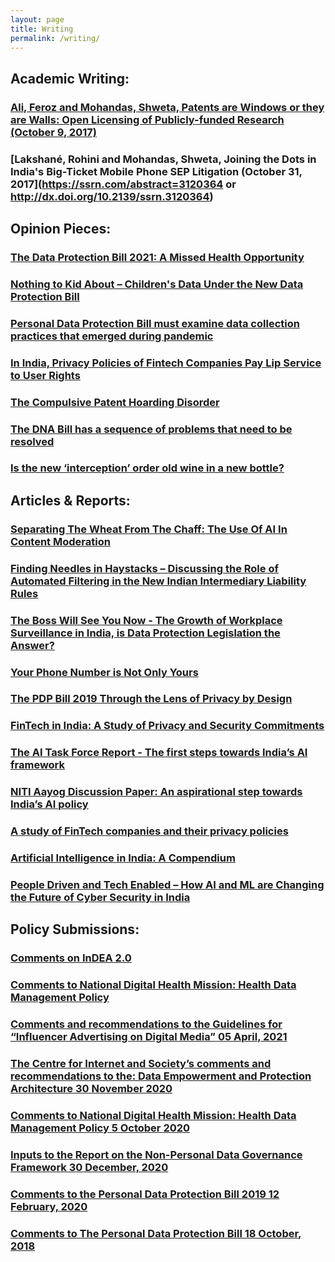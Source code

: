```yaml
---
layout: page
title: Writing
permalink: /writing/
---
```


## Academic Writing:

### [Ali, Feroz and Mohandas, Shweta, Patents are Windows or they are Walls: Open Licensing of Publicly-funded Research (October 9, 2017)](https://ssrn.com/abstract=3307768)

### [Lakshané, Rohini and Mohandas, Shweta, Joining the Dots in India's Big-Ticket Mobile Phone SEP Litigation (October 31, 2017](https://ssrn.com/abstract=3120364 or http://dx.doi.org/10.2139/ssrn.3120364)

## Opinion Pieces:

### [The Data Protection Bill 2021: A Missed Health Opportunity](https://www.medianama.com/2022/02/223-data-protection-bill-health-data-unique-id/)

### [Nothing to Kid About – Children's Data Under the New Data Protection Bill](https://www.ijlt.in/post/nothing-to-kid-about-children-s-data-under-the-new-data-protection-bill)

### [Personal Data Protection Bill must examine data collection practices that emerged during pandemic](https://www.news9live.com/technology/personal-data-protection-bill-must-examine-data-collection-practices-that-emerged-during-pandemic-137031)

### [In India, Privacy Policies of Fintech Companies Pay Lip Service to User Rights](https://thewire.in/tech/india-fintech-data-privacy)

### [The Compulsive Patent Hoarding Disorder](https://www.thehindu.com/opinion/op-ed/the-compulsive-patent-hoarding-disorder/article17617888.ece)

### [The DNA Bill has a sequence of problems that need to be resolved](https://www.newslaundry.com/2019/01/14/the-dna-bill-has-a-sequence-of-problems-that-need-to-be-resolved)

### [Is the new ‘interception’ order old wine in a new bottle?](https://www.newslaundry.com/2018/12/27/is-the-new-interception-order-old-wine-in-a-new-bottle)

## Articles & Reports:

### [Separating The Wheat From The Chaff: The Use Of AI In Content Moderation](http://rsrr.in/2020/09/07/ai-content-moderation/)

### [Finding Needles in Haystacks – Discussing the Role of Automated Filtering in the New Indian Intermediary Liability Rules](https://www.law.kuleuven.be/citip/blog/finding-needles-in-haystacks/)

### [The Boss Will See You Now - The Growth of Workplace Surveillance in India, is Data Protection Legislation the Answer?](https://cis-india.org/internet-governance/blog/the-boss-will-see-you-now-the-growth-of-workplace-surveillance-in-india-is-data-protection-legislation-the-answer)

### [Your Phone Number is Not Only Yours](https://theglassroom.org/en/capsule-1-0/exhibits/your-phone-number-is-not-only-yours/)

### [The PDP Bill 2019 Through the Lens of Privacy by Design](https://cis-india.org/internet-governance/blog/the-pdp-bill-2019-through-the-lens-of-privacy-by-design)

### [FinTech in India: A Study of Privacy and Security Commitments](https://cis-india.org/internet-governance/blog/aayush-rathi-and-shweta-mohandas-april-30-2019-fintech-in-india-a-study-of-privacy-and-security-commitments)

### [The AI Task Force Report - The first steps towards India’s AI framework](https://cis-india.org/internet-governance/blog/the-ai-task-force-report-the-first-steps-towards-indias-ai-framework)

### [NITI Aayog Discussion Paper: An aspirational step towards India’s AI policy](https://cis-india.org/internet-governance/blog/niti-aayog-discussion-paper-an-aspirational-step-towards-india2019s-ai-policy)

### [A study of FinTech companies and their privacy policies](https://cis-india.org/internet-governance/files/Hewlett%20A%20study%20of%20FinTech%20companies%20and%20their%20privacy%20policies.pdf/view)

### [Artificial Intelligence in India: A Compendium](https://cis-india.org/internet-governance/blog/artificial-intelligence-inindia-a-compendium)

### [People Driven and Tech Enabled – How AI and ML are Changing the Future of Cyber Security in India](https://cis-india.org/internet-governance/blog/people-driven-and-tech-enabled-2013-how-ai-and-ml-are-changing-the-future-of-cyber-security-in-india)

## Policy Submissions:

### [Comments on InDEA 2.0](https://cis-india.org/internet-governance/comments-on-indea-2.0)

### [Comments to National Digital Health Mission: Health Data Management Policy](https://cis-india.org/internet-governance/blog/comments-to-national-digital-health-mission-health-data-management-policy)

### [Comments and recommendations to the Guidelines for “Influencer Advertising on Digital Media” 05 April, 2021](https://cis-india.org/internet-governance/blog/comments-and-recommendations-to-the-guidelines-for-201cinfluencer-advertising-on-digital-media201d)

### [The Centre for Internet and Society’s comments and recommendations to the: Data   Empowerment and Protection Architecture 30 November 2020](https://cis-india.org/depacomments1)

### [Comments to National Digital Health Mission: Health Data Management Policy 5 October 2020](https://cis-india.org/internet-governance/blog/comments-to-national-digital-health-mission-health-data-management-policy)

### [Inputs to the Report on the Non-Personal Data Governance Framework 30 December, 2020](https://cis-india.org/raw/inputs-to-report-on-non-personal-data-governance-framework)

### [Comments to the Personal Data Protection Bill 2019 12 February, 2020](https://cis-india.org/internet-governance/blog/comments-to-the-personal-data-protection-bill-2019)

### [Comments to The Personal Data Protection Bill 18 October, 2018](https://cis-india.org/internet-governance/comments-to-the-personal-data-protection-bill)
